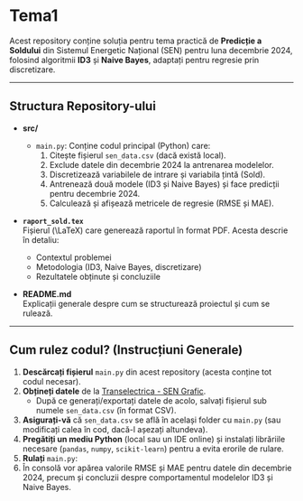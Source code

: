 # Tema1

Acest repository conține soluția pentru tema practică de **Predicție a Soldului** din Sistemul Energetic Național (SEN) pentru luna decembrie 2024, folosind algoritmii **ID3** și **Naive Bayes**, adaptați pentru regresie prin discretizare.

---

## Structura Repository-ului

- **src/**  
  - `main.py`: Conține codul principal (Python) care:
    1. Citește fișierul `sen_data.csv` (dacă există local).
    2. Exclude datele din decembrie 2024 la antrenarea modelelor.
    3. Discretizează variabilele de intrare și variabila țintă (Sold).
    4. Antrenează două modele (ID3 și Naive Bayes) și face predicții pentru decembrie 2024.
    5. Calculează și afișează metricele de regresie (RMSE și MAE).

- **`raport_sold.tex`**  
  Fișierul \(\LaTeX\) care generează raportul în format PDF. Acesta descrie în detaliu:
  - Contextul problemei
  - Metodologia (ID3, Naive Bayes, discretizare)
  - Rezultatele obținute și concluziile

- **README.md**  
  Explicații generale despre cum se structurează proiectul și cum se rulează.

---

## Cum rulez codul? (Instrucțiuni Generale)

1. **Descărcați fișierul** `main.py` din acest repository (acesta conține tot codul necesar).  
2. **Obțineți datele** de la [Transelectrica - SEN Grafic](https://www.transelectrica.ro/widget/web/tel/sen-grafic/-/SENGrafic_WAR_SENGraficportlet).  
   - După ce generați/exportați datele de acolo, salvați fișierul sub numele `sen_data.csv` (în format CSV).  
3. **Asigurați-vă** că `sen_data.csv` se află în același folder cu `main.py` (sau modificați calea în cod, dacă-l așezați altundeva).  
4. **Pregătiți un mediu Python** (local sau un IDE online) și instalați librăriile necesare (`pandas`, `numpy`, `scikit-learn`) pentru a evita erorile de rulare.  
5. **Rulați** `main.py`:  
6. În consolă vor apărea valorile RMSE și MAE pentru datele din decembrie 2024, precum și concluzii despre comportamentul modelelor ID3 și Naive Bayes.
